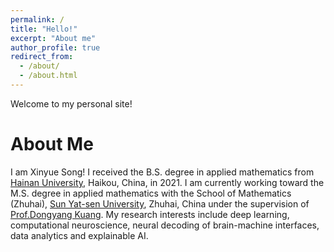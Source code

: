 ```yaml
---
permalink: /
title: "Hello!"
excerpt: "About me"
author_profile: true
redirect_from: 
  - /about/
  - /about.html
---
```


Welcome to my personal site!

About Me
======
I am Xinyue Song! I received the B.S. degree in applied mathematics from [Hainan University](https://www.hainanu.edu.cn/), Haikou, China, in 2021. I am currently working toward the M.S. degree in applied mathematics with the School of Mathematics (Zhuhai), [Sun Yat-sen University](https://www.sysu.edu.cn/), Zhuhai, China under the supervision of [Prof.Dongyang Kuang](https://dykuang.github.io/). My research interests include deep learning, computational neuroscience, neural decoding of brain-machine interfaces, data analytics and explainable AI.

